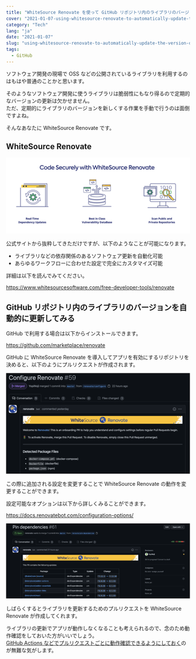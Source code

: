 ```yaml
---
title: "WhiteSource Renovate を使って GitHub リポジトリ内のライブラリのバージョンを自動的に更新する"
cover: "2021-01-07-using-whitesource-renovate-to-automatically-update-the-version-of-a-library-in-a-github-repository/header.png"
category: "Tech"
lang: "ja"
date: "2021-01-07"
slug: "using-whitesource-renovate-to-automatically-update-the-version-of-a-library-in-a-github-repository"
tags:
  - GitHub
---
```


ソフトウェア開発の現場で OSS などの公開されているライブラリを利用するのはもはや普通のことかと思います。

そのようなソフトウェア開発に使うライブラリは脆弱性にもなり得るので定期的なバージョンの更新は欠かせません。  
ただ、定期的にライブラリのバージョンを新しくする作業を手動で行うのは面倒ですよね。

そんなあなたに WhiteSource Renovate です。

## WhiteSource Renovate

![WhiteSource Renovate](WhiteSource_Renovate.png)

公式サイトから抜粋してきただけですが、以下のようなことが可能になります。

- ライブラリなどの依存関係のあるソフトウェア更新を自動化可能
- あらゆるワークフローに合わせた設定で完全にカスタマイズ可能

詳細は以下を読んでみてください。

https://www.whitesourcesoftware.com/free-developer-tools/renovate

## GitHub リポジトリ内のライブラリのバージョンを自動的に更新してみる

GitHub で利用する場合は以下からインストールできます。

https://github.com/marketplace/renovate

GitHub に WhiteSource Renovate を導入してアプリを有効にするリポジトリを決めると、以下のようにプルリクエストが作成されます。

![Configure Renovate](Configure_Renovate.png)

この際に追加される設定を変更することで WhiteSource Renovate の動作を変更することができます。

設定可能なオプションは以下から詳しくみることができます。

https://docs.renovatebot.com/configuration-options/

![Pin dependecies](Pin_dependecies.png)

しばらくするとライブラリを更新するためのプルリクエストを WhiteSource Renovate が作成してくれます。

ライブラリの更新でアプリが動作しなくなることも考えられるので、念のため動作確認をしておいた方がいいでしょう。  
[GitHub Actions などでプルリクエストごとに動作確認できるようにしておく](/use-github-actions-to-check-build-is-passed-for-each-pr)のが無難な気がします。
